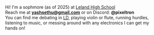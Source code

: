 Hi! I'm a sophmore (as of 2025) at [Leland High School](https://leland.sjusd.org) 
<br/>
Reach me at **yashsethu@gmail.com** or on Discord: **@pixeltron**
<br/>
You can find me debating in [LD](https://speechanddebate.org), playing violin or flute, running hurdles, listening to music, or messing around with any electronics I can get my hands on!
